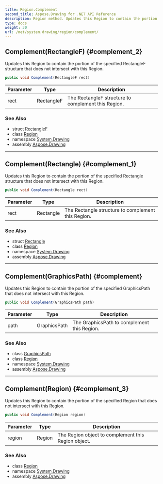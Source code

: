 ```yaml
---
title: Region.Complement
second_title: Aspose.Drawing for .NET API Reference
description: Region method. Updates this Region to contain the portion of the specified RectangleF structure that does not intersect with this Region
type: docs
weight: 30
url: /net/system.drawing/region/complement/
---
```

## Complement(RectangleF) {#complement_2}

Updates this Region to contain the portion of the specified RectangleF structure that does not intersect with this Region.

```csharp
public void Complement(RectangleF rect)
```

| Parameter | Type | Description |
| --- | --- | --- |
| rect | RectangleF | The RectangleF structure to complement this Region. |

### See Also

* struct [RectangleF](../../rectanglef/)
* class [Region](../)
* namespace [System.Drawing](../../region/)
* assembly [Aspose.Drawing](../../../)

---

## Complement(Rectangle) {#complement_1}

Updates this Region to contain the portion of the specified Rectangle structure that does not intersect with this Region.

```csharp
public void Complement(Rectangle rect)
```

| Parameter | Type | Description |
| --- | --- | --- |
| rect | Rectangle | The Rectangle structure to complement this Region. |

### See Also

* struct [Rectangle](../../rectangle/)
* class [Region](../)
* namespace [System.Drawing](../../region/)
* assembly [Aspose.Drawing](../../../)

---

## Complement(GraphicsPath) {#complement}

Updates this Region to contain the portion of the specified GraphicsPath that does not intersect with this Region.

```csharp
public void Complement(GraphicsPath path)
```

| Parameter | Type | Description |
| --- | --- | --- |
| path | GraphicsPath | The GraphicsPath to complement this Region. |

### See Also

* class [GraphicsPath](../../../system.drawing.drawing2d/graphicspath/)
* class [Region](../)
* namespace [System.Drawing](../../region/)
* assembly [Aspose.Drawing](../../../)

---

## Complement(Region) {#complement_3}

Updates this Region to contain the portion of the specified Region that does not intersect with this Region.

```csharp
public void Complement(Region region)
```

| Parameter | Type | Description |
| --- | --- | --- |
| region | Region | The Region object to complement this Region object. |

### See Also

* class [Region](../)
* namespace [System.Drawing](../../region/)
* assembly [Aspose.Drawing](../../../)


